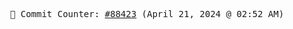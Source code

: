 <p align="center">
    <samp>
        📮 Commit Counter: <a href="https://github.com/Javascript-void0/Javascript-void0/commits/main">#88423</a> (April 21, 2024 @ 02:52 AM)
    </samp>
</p>